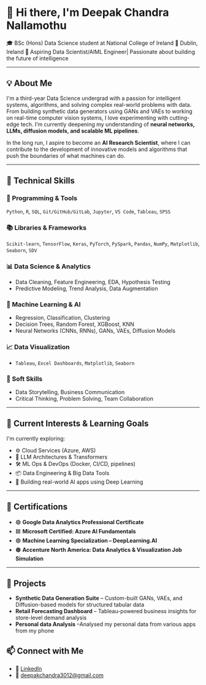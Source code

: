# 👋 Hi there, I'm Deepak Chandra Nallamothu

🎓 BSc (Hons) Data Science student at National College of Ireland
📍 Dublin, Ireland
🔭 Aspiring Data Scientist/AIML Engineer| Passionate about building the future of intelligence

---

## 💡 About Me

I'm a third-year Data Science undergrad with a passion for intelligent systems, algorithms, and solving complex real-world problems with data. From building synthetic data generators using GANs and VAEs to working on real-time computer vision systems, I love experimenting with cutting-edge tech. I’m currently deepening my understanding of **neural networks, LLMs, diffusion models, and scalable ML pipelines**.

In the long run, I aspire to become an **AI Research Scientist**, where I can contribute to the development of innovative models and algorithms that push the boundaries of what machines can do.

---

## 🧠 Technical Skills

### 🔧 Programming & Tools  
`Python`, `R`, `SQL`, `Git/GitHub/GitLab`, `Jupyter`, `VS Code`, `Tableau`, `SPSS`

### 📚 Libraries & Frameworks  
`Scikit-learn`, `TensorFlow`, `Keras`, `PyTorch`, `PySpark`, `Pandas`, `NumPy`, `Matplotlib`, `Seaborn`, `SDV`

### 📊 Data Science & Analytics  
- Data Cleaning, Feature Engineering, EDA, Hypothesis Testing  
- Predictive Modeling, Trend Analysis, Data Augmentation

### 🤖 Machine Learning & AI  
- Regression, Classification, Clustering  
- Decision Trees, Random Forest, XGBoost, KNN  
- Neural Networks (CNNs, RNNs), GANs, VAEs, Diffusion Models

### 📈 Data Visualization  
- `Tableau`, `Excel Dashboards`, `Matplotlib`, `Seaborn`

### 🌟 Soft Skills  
- Data Storytelling, Business Communication  
- Critical Thinking, Problem Solving, Team Collaboration

---

## 🧪 Current Interests & Learning Goals

I'm currently exploring:
- ⚙️ Cloud Services (Azure, AWS)  
- 🧩 LLM Architectures & Transformers  
- 🛠️ ML Ops & DevOps (Docker, CI/CD, pipelines)  
- 📦 Data Engineering & Big Data Tools  
- 🧬 Building real-world AI apps using Deep Learning

---

## 📜 Certifications

- 🟢 **Google Data Analytics Professional Certificate**  
- 🟦 **Microsoft Certified: Azure AI Fundamentals**  
- 🟣 **Machine Learning Specialization – DeepLearning.AI**  
- 🟠 **Accenture North America: Data Analytics & Visualization Job Simulation**

---

## 🚀 Projects

- **Synthetic Data Generation Suite** – Custom-built GANs, VAEs, and Diffusion-based models for structured tabular data  
- **Retail Forecasting Dashboard** – Tableau-powered business insights for store-level demand analysis  
- **Personal data Analysis** –Analysed my personal data from various apps from my phone


## 📫 Connect with Me

- 🔗 [LinkedIn](https://www.linkedin.com/in/deepakchandraa/)
- 📧 deepakchandra3012@gmail.com
